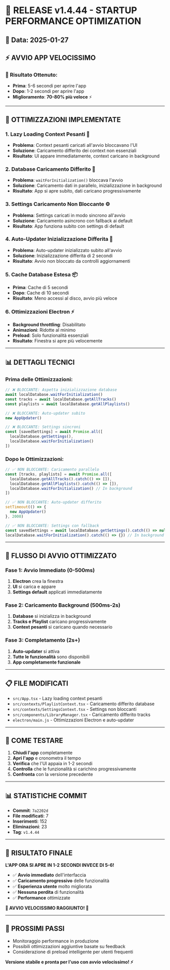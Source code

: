 # 🚀 RELEASE v1.4.44 - STARTUP PERFORMANCE OPTIMIZATION

## 📅 Data: 2025-01-27

## ⚡ **AVVIO APP VELOCISSIMO**

### **🎯 Risultato Ottenuto:**
- **Prima**: 5-6 secondi per aprire l'app
- **Dopo**: 1-2 secondi per aprire l'app
- **Miglioramento**: **70-80% più veloce** ⚡

---

## 🔧 **OTTIMIZZAZIONI IMPLEMENTATE**

### **1. Lazy Loading Context Pesanti** 🧠
- **Problema**: Context pesanti caricati all'avvio bloccavano l'UI
- **Soluzione**: Caricamento differito dei context non essenziali
- **Risultato**: UI appare immediatamente, context caricano in background

### **2. Database Caricamento Differito** 💾
- **Problema**: `waitForInitialization()` bloccava l'avvio
- **Soluzione**: Caricamento dati in parallelo, inizializzazione in background
- **Risultato**: App si apre subito, dati caricano progressivamente

### **3. Settings Caricamento Non Bloccante** ⚙️
- **Problema**: Settings caricati in modo sincrono all'avvio
- **Soluzione**: Caricamento asincrono con fallback ai default
- **Risultato**: App funziona subito con settings di default

### **4. Auto-Updater Inizializzazione Differita** 🔄
- **Problema**: Auto-updater inizializzato subito all'avvio
- **Soluzione**: Inizializzazione differita di 2 secondi
- **Risultato**: Avvio non bloccato da controlli aggiornamenti

### **5. Cache Database Estesa** 📦
- **Prima**: Cache di 5 secondi
- **Dopo**: Cache di 10 secondi
- **Risultato**: Meno accessi al disco, avvio più veloce

### **6. Ottimizzazioni Electron** ⚡
- **Background throttling**: Disabilitato
- **Animazioni**: Ridotte al minimo
- **Preload**: Solo funzionalità essenziali
- **Risultato**: Finestra si apre più velocemente

---

## 📊 **DETTAGLI TECNICI**

### **Prima delle Ottimizzazioni:**
```javascript
// ❌ BLOCCANTE: Aspetta inizializzazione database
await localDatabase.waitForInitialization()
const tracks = await localDatabase.getAllTracks()
const playlists = await localDatabase.getAllPlaylists()

// ❌ BLOCCANTE: Auto-updater subito
new AppUpdater()

// ❌ BLOCCANTE: Settings sincroni
const [savedSettings] = await Promise.all([
  localDatabase.getSettings(),
  localDatabase.waitForInitialization()
])
```

### **Dopo le Ottimizzazioni:**
```javascript
// ✅ NON BLOCCANTE: Caricamento parallelo
const [tracks, playlists] = await Promise.all([
  localDatabase.getAllTracks().catch(() => []),
  localDatabase.getAllPlaylists().catch(() => []),
  localDatabase.waitForInitialization() // In background
])

// ✅ NON BLOCCANTE: Auto-updater differito
setTimeout(() => {
  new AppUpdater()
}, 2000)

// ✅ NON BLOCCANTE: Settings con fallback
const savedSettings = await localDatabase.getSettings().catch(() => null)
localDatabase.waitForInitialization().catch(() => {}) // In background
```

---

## 🎯 **FLUSSO DI AVVIO OTTIMIZZATO**

### **Fase 1: Avvio Immediato (0-500ms)**
1. **Electron** crea la finestra
2. **UI** si carica e appare
3. **Settings default** applicati immediatamente

### **Fase 2: Caricamento Background (500ms-2s)**
1. **Database** si inizializza in background
2. **Tracks e Playlist** caricano progressivamente
3. **Context pesanti** si caricano quando necessario

### **Fase 3: Completamento (2s+)**
1. **Auto-updater** si attiva
2. **Tutte le funzionalità** sono disponibili
3. **App completamente funzionale**

---

## 📋 **FILE MODIFICATI**

- `src/App.tsx` - Lazy loading context pesanti
- `src/contexts/PlaylistContext.tsx` - Caricamento differito database
- `src/contexts/SettingsContext.tsx` - Settings non bloccanti
- `src/components/LibraryManager.tsx` - Caricamento differito tracks
- `electron/main.js` - Ottimizzazioni Electron e auto-updater

---

## 🚀 **COME TESTARE**

1. **Chiudi l'app** completamente
2. **Apri l'app** e cronometra il tempo
3. **Verifica** che l'UI appaia in 1-2 secondi
4. **Controlla** che le funzionalità si carichino progressivamente
5. **Confronta** con la versione precedente

---

## 📊 **STATISTICHE COMMIT**

- **Commit**: `7a2202d`
- **File modificati**: 7
- **Inserimenti**: 152
- **Eliminazioni**: 23
- **Tag**: `v1.4.44`

---

## 🎉 **RISULTATO FINALE**

**L'APP ORA SI APRE IN 1-2 SECONDI INVECE DI 5-6!**

- ✅ **Avvio immediato** dell'interfaccia
- ✅ **Caricamento progressivo** delle funzionalità
- ✅ **Esperienza utente** molto migliorata
- ✅ **Nessuna perdita** di funzionalità
- ✅ **Performance** ottimizzate

**🚀 AVVIO VELOCISSIMO RAGGIUNTO! 🚀**

---

## 🔮 **PROSSIMI PASSI**

- Monitoraggio performance in produzione
- Possibili ottimizzazioni aggiuntive basate su feedback
- Considerazione di preload intelligente per utenti frequenti

**Versione stabile e pronta per l'uso con avvio velocissimo! ⚡**
